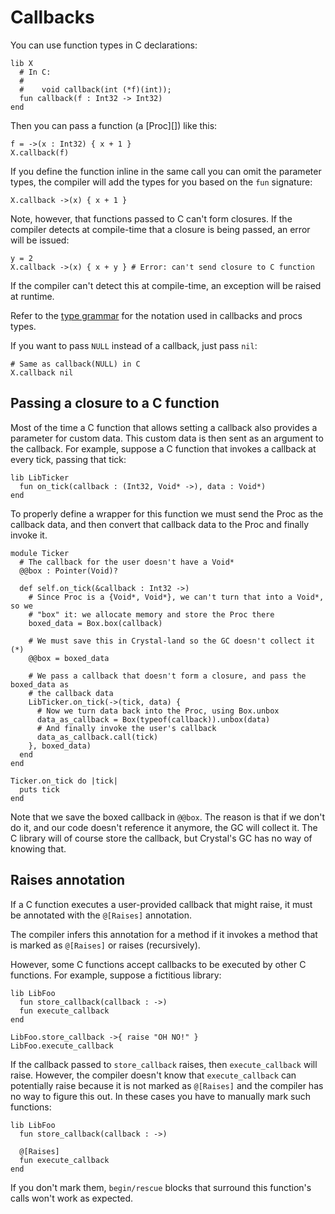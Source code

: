 # Callbacks

You can use function types in C declarations:

```crystal
lib X
  # In C:
  #
  #    void callback(int (*f)(int));
  fun callback(f : Int32 -> Int32)
end
```

Then you can pass a function (a [Proc][]) like this:

```crystal
f = ->(x : Int32) { x + 1 }
X.callback(f)
```

If you define the function inline in the same call you can omit the parameter types, the compiler will add the types for you based on the `fun` signature:

```crystal
X.callback ->(x) { x + 1 }
```

Note, however, that functions passed to C can't form closures. If the compiler detects at compile-time that a closure is being passed, an error will be issued:

```crystal
y = 2
X.callback ->(x) { x + y } # Error: can't send closure to C function
```

If the compiler can't detect this at compile-time, an exception will be raised at runtime.

Refer to the [type grammar](../type_grammar.md) for the notation used in callbacks and procs types.

If you want to pass `NULL` instead of a callback, just pass `nil`:

```crystal
# Same as callback(NULL) in C
X.callback nil
```

## Passing a closure to a C function

Most of the time a C function that allows setting a callback also provides a parameter for custom data. This custom data is then sent as an argument to the callback. For example, suppose a C function that invokes a callback at every tick, passing that tick:

```crystal
lib LibTicker
  fun on_tick(callback : (Int32, Void* ->), data : Void*)
end
```

To properly define a wrapper for this function we must send the Proc as the callback data, and then convert that callback data to the Proc and finally invoke it.

```crystal
module Ticker
  # The callback for the user doesn't have a Void*
  @@box : Pointer(Void)?

  def self.on_tick(&callback : Int32 ->)
    # Since Proc is a {Void*, Void*}, we can't turn that into a Void*, so we
    # "box" it: we allocate memory and store the Proc there
    boxed_data = Box.box(callback)

    # We must save this in Crystal-land so the GC doesn't collect it (*)
    @@box = boxed_data

    # We pass a callback that doesn't form a closure, and pass the boxed_data as
    # the callback data
    LibTicker.on_tick(->(tick, data) {
      # Now we turn data back into the Proc, using Box.unbox
      data_as_callback = Box(typeof(callback)).unbox(data)
      # And finally invoke the user's callback
      data_as_callback.call(tick)
    }, boxed_data)
  end
end

Ticker.on_tick do |tick|
  puts tick
end
```

Note that we save the boxed callback in `@@box`. The reason is that if we don't do it, and our code doesn't reference it anymore, the GC will collect it. The C library will of course store the callback, but Crystal's GC has no way of knowing that.

## Raises annotation

If a C function executes a user-provided callback that might raise, it must be annotated with the `@[Raises]` annotation.

The compiler infers this annotation for a method if it invokes a method that is marked as `@[Raises]` or raises (recursively).

However, some C functions accept callbacks to be executed by other C functions. For example, suppose a fictitious library:

```crystal
lib LibFoo
  fun store_callback(callback : ->)
  fun execute_callback
end

LibFoo.store_callback ->{ raise "OH NO!" }
LibFoo.execute_callback
```

If the callback passed to `store_callback` raises, then `execute_callback` will raise. However, the compiler doesn't know that `execute_callback` can potentially raise because it is not marked as `@[Raises]` and the compiler has no way to figure this out. In these cases you have to manually mark such functions:

```crystal
lib LibFoo
  fun store_callback(callback : ->)

  @[Raises]
  fun execute_callback
end
```

If you don't mark them, `begin/rescue` blocks that surround this function's calls won't work as expected.
